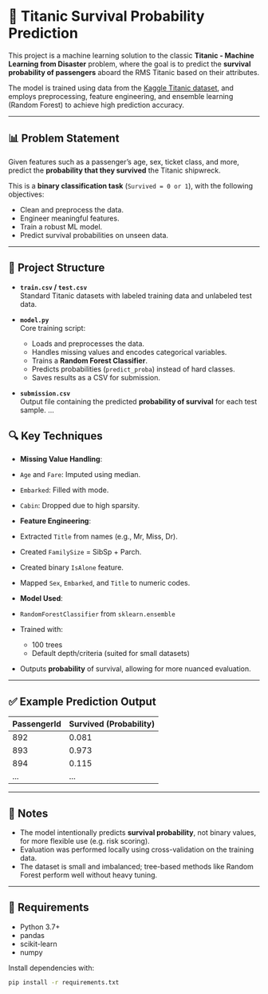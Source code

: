 # 🎯 Titanic Survival Probability Prediction

This project is a machine learning solution to the classic **Titanic - Machine Learning from Disaster** problem, where the goal is to predict the **survival probability of passengers** aboard the RMS Titanic based on their attributes.

The model is trained using data from the [Kaggle Titanic dataset](https://www.kaggle.com/competitions/titanic/), and employs preprocessing, feature engineering, and ensemble learning (Random Forest) to achieve high prediction accuracy.

---

## 📊 Problem Statement

Given features such as a passenger’s age, sex, ticket class, and more, predict the **probability that they survived** the Titanic shipwreck.

This is a **binary classification task** (`Survived = 0 or 1`), with the following objectives:

- Clean and preprocess the data.
- Engineer meaningful features.
- Train a robust ML model.
- Predict survival probabilities on unseen data.

---

## 🧱 Project Structure

- **`train.csv` / `test.csv`**  
  Standard Titanic datasets with labeled training data and unlabeled test data.

- **`model.py`**  
  Core training script:
  - Loads and preprocesses the data.
  - Handles missing values and encodes categorical variables.
  - Trains a **Random Forest Classifier**.
  - Predicts probabilities (`predict_proba`) instead of hard classes.
  - Saves results as a CSV for submission.

- **`submission.csv`**  
  Output file containing the predicted **probability of survival** for each test sample.
...

## 🔍 Key Techniques

- **Missing Value Handling**:  
- `Age` and `Fare`: Imputed using median.
- `Embarked`: Filled with mode.
- `Cabin`: Dropped due to high sparsity.

- **Feature Engineering**:  
- Extracted `Title` from names (e.g., Mr, Miss, Dr).
- Created `FamilySize` = SibSp + Parch.
- Created binary `IsAlone` feature.
- Mapped `Sex`, `Embarked`, and `Title` to numeric codes.

- **Model Used**:  
- `RandomForestClassifier` from `sklearn.ensemble`
- Trained with:
  - 100 trees
  - Default depth/criteria (suited for small datasets)
- Outputs **probability** of survival, allowing for more nuanced evaluation.

---

## ✅ Example Prediction Output

| PassengerId | Survived (Probability) |
|-------------|------------------------|
| 892         | 0.081                  |
| 893         | 0.973                  |
| 894         | 0.115                  |
| ...         | ...                    |

---

## 📌 Notes

- The model intentionally predicts **survival probability**, not binary values, for more flexible use (e.g. risk scoring).
- Evaluation was performed locally using cross-validation on the training data.
- The dataset is small and imbalanced; tree-based methods like Random Forest perform well without heavy tuning.

---

## 📁 Requirements

- Python 3.7+
- pandas
- scikit-learn
- numpy

Install dependencies with:

```bash
pip install -r requirements.txt
